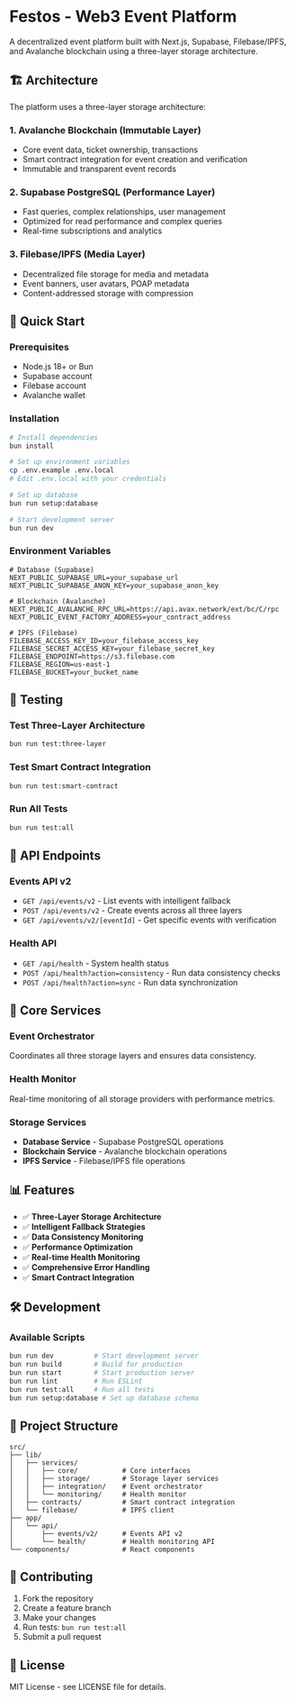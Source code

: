 # Festos - Web3 Event Platform

A decentralized event platform built with Next.js, Supabase, Filebase/IPFS, and Avalanche blockchain using a three-layer storage architecture.

## 🏗️ Architecture

The platform uses a three-layer storage architecture:

### 1. **Avalanche Blockchain (Immutable Layer)**
- Core event data, ticket ownership, transactions
- Smart contract integration for event creation and verification
- Immutable and transparent event records

### 2. **Supabase PostgreSQL (Performance Layer)**
- Fast queries, complex relationships, user management
- Optimized for read performance and complex queries
- Real-time subscriptions and analytics

### 3. **Filebase/IPFS (Media Layer)**
- Decentralized file storage for media and metadata
- Event banners, user avatars, POAP metadata
- Content-addressed storage with compression

## 🚀 Quick Start

### Prerequisites
- Node.js 18+ or Bun
- Supabase account
- Filebase account
- Avalanche wallet

### Installation
```bash
# Install dependencies
bun install

# Set up environment variables
cp .env.example .env.local
# Edit .env.local with your credentials

# Set up database
bun run setup:database

# Start development server
bun run dev
```

### Environment Variables
```env
# Database (Supabase)
NEXT_PUBLIC_SUPABASE_URL=your_supabase_url
NEXT_PUBLIC_SUPABASE_ANON_KEY=your_supabase_anon_key

# Blockchain (Avalanche)
NEXT_PUBLIC_AVALANCHE_RPC_URL=https://api.avax.network/ext/bc/C/rpc
NEXT_PUBLIC_EVENT_FACTORY_ADDRESS=your_contract_address

# IPFS (Filebase)
FILEBASE_ACCESS_KEY_ID=your_filebase_access_key
FILEBASE_SECRET_ACCESS_KEY=your_filebase_secret_key
FILEBASE_ENDPOINT=https://s3.filebase.com
FILEBASE_REGION=us-east-1
FILEBASE_BUCKET=your_bucket_name
```

## 🧪 Testing

### Test Three-Layer Architecture
```bash
bun run test:three-layer
```

### Test Smart Contract Integration
```bash
bun run test:smart-contract
```

### Run All Tests
```bash
bun run test:all
```

## 📡 API Endpoints

### Events API v2
- `GET /api/events/v2` - List events with intelligent fallback
- `POST /api/events/v2` - Create events across all three layers
- `GET /api/events/v2/[eventId]` - Get specific events with verification

### Health API
- `GET /api/health` - System health status
- `POST /api/health?action=consistency` - Run data consistency checks
- `POST /api/health?action=sync` - Run data synchronization

## 🔧 Core Services

### Event Orchestrator
Coordinates all three storage layers and ensures data consistency.

### Health Monitor
Real-time monitoring of all storage providers with performance metrics.

### Storage Services
- **Database Service** - Supabase PostgreSQL operations
- **Blockchain Service** - Avalanche blockchain operations
- **IPFS Service** - Filebase/IPFS file operations

## 📊 Features

- ✅ **Three-Layer Storage Architecture**
- ✅ **Intelligent Fallback Strategies**
- ✅ **Data Consistency Monitoring**
- ✅ **Performance Optimization**
- ✅ **Real-time Health Monitoring**
- ✅ **Comprehensive Error Handling**
- ✅ **Smart Contract Integration**

## 🛠️ Development

### Available Scripts
```bash
bun run dev          # Start development server
bun run build        # Build for production
bun run start        # Start production server
bun run lint         # Run ESLint
bun run test:all     # Run all tests
bun run setup:database # Set up database schema
```

## 📁 Project Structure

```
src/
├── lib/
│   ├── services/
│   │   ├── core/           # Core interfaces
│   │   ├── storage/        # Storage layer services
│   │   ├── integration/    # Event orchestrator
│   │   └── monitoring/     # Health monitor
│   ├── contracts/          # Smart contract integration
│   └── filebase/           # IPFS client
├── app/
│   └── api/
│       ├── events/v2/      # Events API v2
│       └── health/         # Health monitoring API
└── components/             # React components
```

## 🤝 Contributing

1. Fork the repository
2. Create a feature branch
3. Make your changes
4. Run tests: `bun run test:all`
5. Submit a pull request

## 📄 License

MIT License - see LICENSE file for details.
